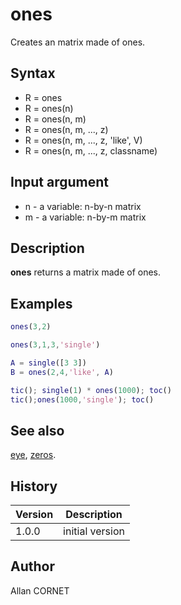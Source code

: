 # ones

Creates an matrix made of ones.

## Syntax

- R = ones
- R = ones(n)
- R = ones(n, m)
- R = ones(n, m, ..., z)
- R = ones(n, m, ..., z, 'like', V)
- R = ones(n, m, ..., z, classname)

## Input argument

- n - a variable: n-by-n matrix
- m - a variable: n-by-m matrix

## Description

  <p><b>ones</b> returns a matrix made of ones.</p>

## Examples

```matlab
ones(3,2)
```

```matlab
ones(3,1,3,'single')
```

```matlab
A = single([3 3])
B = ones(2,4,'like', A)
```

```matlab
tic(); single(1) * ones(1000); toc()
tic();ones(1000,'single'); toc()
```

## See also

[eye](eye.md), [zeros](zeros.md).

## History

| Version | Description     |
| ------- | --------------- |
| 1.0.0   | initial version |

## Author

Allan CORNET
